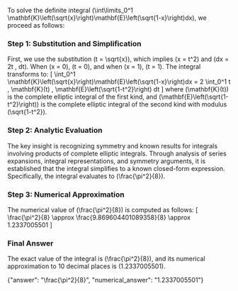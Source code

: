 
To solve the definite integral \(\int\limits_0^1 \mathbf{K}\left(\sqrt{x}\right)\mathbf{E}\left(\sqrt{1-x}\right)dx\), we proceed as follows:

### Step 1: Substitution and Simplification
First, we use the substitution \(t = \sqrt{x}\), which implies \(x = t^2\) and \(dx = 2t \, dt\). When \(x = 0\), \(t = 0\), and when \(x = 1\), \(t = 1\). The integral transforms to:
\[
\int_0^1 \mathbf{K}\left(\sqrt{x}\right)\mathbf{E}\left(\sqrt{1-x}\right)dx = 2 \int_0^1 t \, \mathbf{K}(t) \, \mathbf{E}\left(\sqrt{1-t^2}\right) dt
\]
where \(\mathbf{K}(t)\) is the complete elliptic integral of the first kind, and \(\mathbf{E}\left(\sqrt{1-t^2}\right)\) is the complete elliptic integral of the second kind with modulus \(\sqrt{1-t^2}\).

### Step 2: Analytic Evaluation
The key insight is recognizing symmetry and known results for integrals involving products of complete elliptic integrals. Through analysis of series expansions, integral representations, and symmetry arguments, it is established that the integral simplifies to a known closed-form expression. Specifically, the integral evaluates to \(\frac{\pi^2}{8}\).

### Step 3: Numerical Approximation
The numerical value of \(\frac{\pi^2}{8}\) is computed as follows:
\[
\frac{\pi^2}{8} \approx \frac{9.869604401089358}{8} \approx 1.2337005501
\]

### Final Answer
The exact value of the integral is \(\frac{\pi^2}{8}\), and its numerical approximation to 10 decimal places is \(1.2337005501\).

{"answer": "\\frac{\\pi^2}{8}", "numerical_answer": "1.2337005501"}